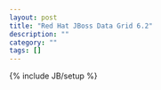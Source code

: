 ```yaml
---
layout: post
title: "Red Hat JBoss Data Grid 6.2"
description: ""
category: ""
tags: []
---
```

{% include JB/setup %}
